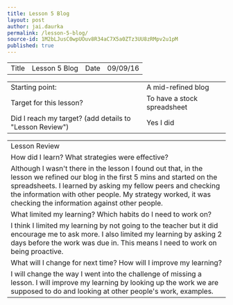 ```yaml
---
title: Lesson 5 Blog
layout: post
author: jai.daurka
permalink: /lesson-5-blog/
source-id: 1M2bLJusC0wpUOuv8R34aC7X5a0ZTz3UU8zRMpv2u1pM
published: true
---
```

 

<table>
  <tr>
    <td>Title</td>
    <td>Lesson 5 Blog </td>
    <td>Date</td>
    <td>09/09/16</td>
  </tr>
</table>


<table>
  <tr>
    <td>Starting point:</td>
    <td>A mid-refined blog </td>
  </tr>
  <tr>
    <td>Target for this lesson?</td>
    <td>To have a stock spreadsheet </td>
  </tr>
  <tr>
    <td>Did I reach my target? 
(add details to "Lesson Review")</td>
    <td>Yes I did </td>
  </tr>
</table>


<table>
  <tr>
    <td>Lesson Review</td>
  </tr>
  <tr>
    <td>How did I learn? What strategies were effective? </td>
  </tr>
  <tr>
    <td>Although I wasn't there in the lesson I found out that, in the lesson we refined our blog in the first 5 mins and started on the spreadsheets. I learned by asking my fellow peers and checking the information with other people. My strategy worked, it was checking the information against other people.</td>
  </tr>
  <tr>
    <td>What limited my learning? Which habits do I need to work on? </td>
  </tr>
  <tr>
    <td>I think I limited my learning by not going to the teacher but it did encourage me to ask more. I also limited my learning by asking 2 days before the work was due in. This means I need to work on being proactive.</td>
  </tr>
  <tr>
    <td>What will I change for next time? How will I improve my learning?</td>
  </tr>
  <tr>
    <td>I will change the way I went into the challenge of missing a lesson. I will improve my learning by looking up the work we are supposed to do and looking at other people's work, examples. </td>
  </tr>
</table>


